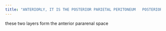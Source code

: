 ```yaml
---
title: "ANTERIORLY, IT IS THE POSTERIOR PARIETAL PERITONEUM   POSTERIORLY, IT IS THE ANTERIOR PERIRENAL FASCIA   LATERALLY, THE LATEROCONAL FASCIA"
---
```

these two layers form the anterior pararenal space

